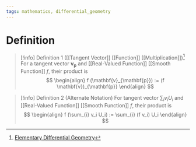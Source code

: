 ```yaml
---
tags: mathematics, differential_geometry
---
```


# Definition

> [!info] Definition 1 ([[Tangent Vector]] [[Function]] [[Multiplication]])[^1]
> For a tangent vector $\mathbf{v}_{\mathbf{p}}$ and [[Real-Valued Function]] [[Smooth Function]] $f$, their product is
> $$
> \begin{align}
> f (\mathbf{v}_{\mathbf{p}}) := (f \mathbf{v})_{\mathbf{p}}
> \end{align}
> $$

> [!info] Definition 2 (Alternate Notation)
> For tangent vector $\sum_{i} v_i U_i$ and [[Real-Valued Function]] [[Smooth Function]] $f$, their product is
> $$
> \begin{align}
> f (\sum_{i} v_i U_i) := \sum_{i} (f v_i) U_i
> \end{align}
> $$

[^1]: [Elementary Differential Geometry](zotero://open-pdf/library/items/F6CCEWIU?page=23)